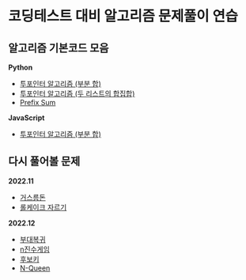 # 코딩테스트 대비 알고리즘 문제풀이 연습

## 알고리즘 기본코드 모음
**Python**
- [투포인터 알고리즘 (부분 합)](https://github.com/shinwonse/coding-test/blob/main/%EC%95%8C%EA%B3%A0%EB%A6%AC%EC%A6%98-%EA%B8%B0%EB%B3%B8%EC%BD%94%EB%93%9C/TwoPointer.py)
- [투포인터 알고리즘 (두 리스트의 합집합)](https://github.com/shinwonse/coding-test/blob/main/%EC%95%8C%EA%B3%A0%EB%A6%AC%EC%A6%98-%EA%B8%B0%EB%B3%B8%EC%BD%94%EB%93%9C/TwoPointerMergeList.py)
- [Prefix Sum](https://github.com/shinwonse/coding-test/blob/main/%EC%95%8C%EA%B3%A0%EB%A6%AC%EC%A6%98-%EA%B8%B0%EB%B3%B8%EC%BD%94%EB%93%9C/PrefixSum.py)

**JavaScript**
- [투포인터 알고리즘 (부분 합)](https://github.com/shinwonse/coding-test/blob/main/%EC%95%8C%EA%B3%A0%EB%A6%AC%EC%A6%98-%EA%B8%B0%EB%B3%B8%EC%BD%94%EB%93%9C/TwoPointer.js)

## 다시 풀어볼 문제
**2022.11**
- [거스름돈](https://www.acmicpc.net/problem/14916)
- [롤케이크 자르기](https://school.programmers.co.kr/learn/courses/30/lessons/132265)

**2022.12**
- [부대복귀](https://school.programmers.co.kr/learn/courses/30/lessons/132266)
- [n진수게임](https://school.programmers.co.kr/learn/courses/30/lessons/17687)
- [후보키](https://school.programmers.co.kr/learn/courses/30/lessons/42890)
- [N-Queen](https://school.programmers.co.kr/learn/courses/30/lessons/12952)

